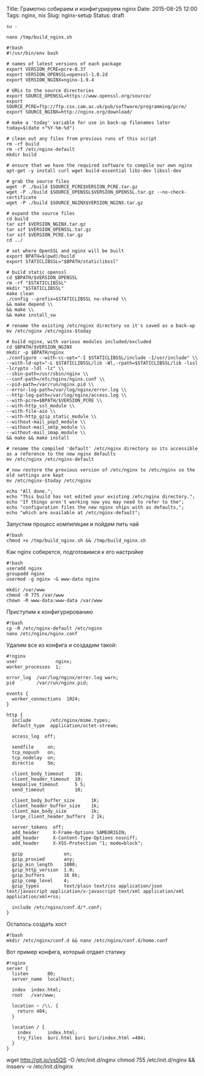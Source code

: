 Title: Грамотно собираем и конфигурируем nginx
Date: 2015-08-25 12:00
Tags: nginx, nix
Slug: nginx-setup
Status: draft

`su -`

`nano /tmp/build_nginx.sh`

    #!bash
    #!/usr/bin/env bash

    # names of latest versions of each package
    export VERSION_PCRE=pcre-8.37
    export VERSION_OPENSSL=openssl-1.0.2d
    export VERSION_NGINX=nginx-1.9.4

    # URLs to the source directories
    export SOURCE_OPENSSL=https://www.openssl.org/source/
    export SOURCE_PCRE=ftp://ftp.csx.cam.ac.uk/pub/software/programming/pcre/
    export SOURCE_NGINX=http://nginx.org/download/

    # make a 'today' variable for use in back-up filenames later
    today=$(date +"%Y-%m-%d")

    # clean out any files from previous runs of this script
    rm -rf build
    rm -rf /etc/nginx-default
    mkdir build

    # ensure that we have the required software to compile our own nginx
    apt-get -y install curl wget build-essential libz-dev libssl-dev

    # grab the source files
    wget -P ./build $SOURCE_PCRE$VERSION_PCRE.tar.gz
    wget -P ./build $SOURCE_OPENSSL$VERSION_OPENSSL.tar.gz --no-check-certificate
    wget -P ./build $SOURCE_NGINX$VERSION_NGINX.tar.gz

    # expand the source files
    cd build
    tar xzf $VERSION_NGINX.tar.gz
    tar xzf $VERSION_OPENSSL.tar.gz
    tar xzf $VERSION_PCRE.tar.gz
    cd ../

    # set where OpenSSL and nginx will be built
    export BPATH=$(pwd)/build
    export STATICLIBSSL="$BPATH/staticlibssl"

    # build static openssl
    cd $BPATH/$VERSION_OPENSSL
    rm -rf "$STATICLIBSSL"
    mkdir "$STATICLIBSSL"
    make clean
    ./config --prefix=$STATICLIBSSL no-shared \\
    && make depend \\
    && make \\
    && make install_sw

    # rename the existing /etc/nginx directory so it's saved as a back-up
    mv /etc/nginx /etc/nginx-$today

    # build nginx, with various modules included/excluded
    cd $BPATH/$VERSION_NGINX
    mkdir -p $BPATH/nginx
    ./configure --with-cc-opt="-I $STATICLIBSSL/include -I/usr/include" \\
    --with-ld-opt="-L $STATICLIBSSL/lib -Wl,-rpath=$STATICLIBSSL/lib -lssl -lcrypto -ldl -lz" \\
    --sbin-path=/usr/sbin/nginx \\
    --conf-path=/etc/nginx/nginx.conf \\
    --pid-path=/var/run/nginx.pid \\
    --error-log-path=/var/log/nginx/error.log \\
    --http-log-path=/var/log/nginx/access.log \\
    --with-pcre=$BPATH/$VERSION_PCRE \\
    --with-http_ssl_module \\
    --with-file-aio \\
    --with-http_gzip_static_module \\
    --without-mail_pop3_module \\
    --without-mail_smtp_module \\
    --without-mail_imap_module \\
    && make && make install

    # rename the compiled 'default' /etc/nginx directory so its accessible as a reference to the new nginx defaults
    mv /etc/nginx /etc/nginx-default

    # now restore the previous version of /etc/nginx to /etc/nginx so the old settings are kept
    mv /etc/nginx-$today /etc/nginx

    echo "All done.";
    echo "This build has not edited your existing /etc/nginx directory.";
    echo "If things aren't working now you may need to refer to the";
    echo "configuration files the new nginx ships with as defaults,";
    echo "which are available at /etc/nginx-default";

Запустим процесс компиляции и пойдем пить чай

    #!bash
    chmod +x /tmp/build_nginx.sh && /tmp/build_nginx.sh

Как nginx соберется, подготовимся к его настройке

    #!bash
    useradd nginx
    groupadd nginx
    usermod -g nginx -G www-data nginx

    mkdir /var/www
    chmod -R 775 /var/www
    chown -R www-data:www-data /var/www

Приступим к конфигурированию

    #!bash
    cp -R /etc/nginx-default /etc/nginx
    nano /etc/nginx/nginx.conf

Удалим все из конфига и создадим такой:

    #!nginx
    user              nginx;
    worker_processes  1;

    error_log  /var/log/nginx/error.log warn;
    pid        /var/run/nginx.pid;

    events {
      worker_connections  1024;
    }

    http {
      include       /etc/nginx/mime.types;
      default_type  application/octet-stream;

      access_log  off;

      sendfile     on;
      tcp_nopush   on;
      tcp_nodelay  on;
      directio     5m;

      client_body_timeout    10;
      client_header_timeout  10;
      keepalive_timeout      5 5;
      send_timeout           10;

      client_body_buffer_size      1K;
      client_header_buffer_size    1k;
      client_max_body_size         1k;
      large_client_header_buffers  2 1k;

      server_tokens  off;
      add_header     X-Frame-Options SAMEORIGIN;
      add_header     X-Content-Type-Options nosniff;
      add_header     X-XSS-Protection "1; mode=block";

      gzip               on; 
      gzip_proxied       any;
      gzip_min_length    1000;
      gzip_http_version  1.0;
      gzip_buffers       16 8k;
      gzip_comp_level    4;
      gzip_types         text/plain text/css application/json text/javascript application/x-javascript text/xml application/xml application/xml+rss;

      include /etc/nginx/conf.d/*.conf;
    }

Осталось создать хост

    #!bash
    mkdir /etc/nginx/conf.d && nano /etc/nginx/conf.d/home.conf

Вот пример конфига, который отдает статику

    #!nginx
    server {
      listen       80;
      server_name  localhost;

      index  index.html;
      root   /var/www;

      location ~ /\\. {
        return 404;
      }

      location / {
        index      index.html;
        try_files  $uri.html $uri $uri/index.html =404;
      }
    }

wget http://git.io/vs5QS -O /etc/init.d/nginx
chmod 755 /etc/init.d/nginx && insserv -v /etc/init.d/nginx